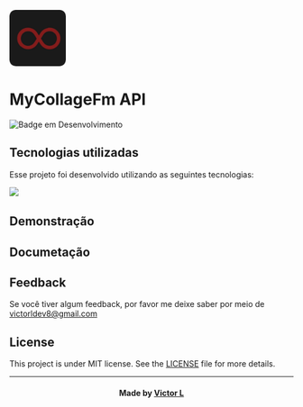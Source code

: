 <img style='width:100px; height:100px;' src='https://github.com/vlopess/MyCollageFm/blob/master/assets/logo.png'></img>
<h1 align="left"><b>MyCollageFm API</b></h1>


![Badge em Desenvolvimento](http://img.shields.io/static/v1?label=STATUS&message=DESENVOLVIMENTO&color=GREEN&style=for-the-badge)



## Tecnologias utilizadas
Esse projeto foi desenvolvido utilizando as seguintes tecnologias:

![](https://skillicons.dev/icons?i=flask,py)

## Demonstração


## Documetação


## Feedback

Se você tiver algum feedback, por favor me deixe saber por meio de victorldev8@gmail.com

## License

This project is under MIT license. See the [LICENSE](LICENSE.md) file for more details.

---
<h4 align="center">
    Made by <a href="github.com/vlopess" target="_blank">Victor L</a>
</h4>
